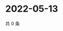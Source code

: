 # 2022-05-13

共 0 条

<!-- BEGIN WEIBO -->
<!-- 最后更新时间 Fri May 13 2022 07:17:45 GMT+0800 (China Standard Time) -->

<!-- END WEIBO -->
